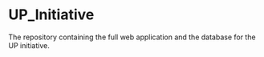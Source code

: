 # UP_Initiative
The repository containing the full web application and the database for the UP initiative.
